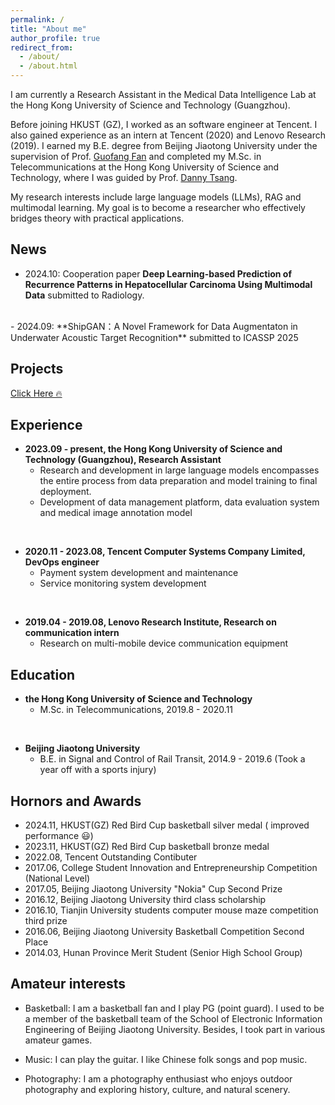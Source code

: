 ```yaml
---
permalink: /
title: "About me"
author_profile: true
redirect_from: 
  - /about/
  - /about.html
---
```


I am currently a Research Assistant in the Medical Data Intelligence Lab at the Hong Kong University of Science and Technology (Guangzhou). 

Before joining HKUST (GZ), I worked as an software engineer at Tencent. I also gained experience as an intern at Tencent (2020) and Lenovo Research (2019). I earned my B.E. degree from Beijing Jiaotong University under the supervision of Prof. [Guofang Fan](https://faculty.bjtu.edu.cn/eaie/9079.html) and completed my M.Sc. in Telecommunications at the Hong Kong University of Science and Technology, where I was guided by Prof. [Danny Tsang](https://eetsang.home.ece.ust.hk/).

My research interests include large language models (LLMs), RAG and multimodal learning. My goal is to become a researcher who effectively bridges theory with practical applications.


## News
- 2024.10: Cooperation paper **Deep Learning-based Prediction of Recurrence Patterns in Hepatocellular Carcinoma Using Multimodal Data** submitted to Radiology.
<br>
- 2024.09: **ShipGAN：A Novel Framework for Data Augmentaton in Underwater Acoustic Target Recognition** submitted to ICASSP 2025

## Projects

[Click Here 🔥](/projects/)

## Experience

- **2023.09 - present, the Hong Kong University of Science and Technology (Guangzhou), Research Assistant**
    - Research and development in large language models encompasses the entire process from data preparation and model training to final deployment.
    - Development of data management platform, data evaluation system and medical image annotation model
<br>

- **2020.11 - 2023.08, Tencent Computer Systems Company Limited, DevOps engineer**
    - Payment system development and maintenance
    - Service monitoring system development
<br>

- **2019.04 - 2019.08, Lenovo Research Institute, Research on communication intern** 
    - Research on multi-mobile device communication equipment

## Education

- **the Hong Kong University of Science and Technology**
    - M.Sc. in Telecommunications, 2019.8 - 2020.11
<br>

- **Beijing Jiaotong University**
    - B.E. in Signal and Control of Rail Transit, 2014.9 - 2019.6 (Took a year off with a sports injury)

## Hornors and Awards
- 2024.11, HKUST(GZ) Red Bird Cup basketball silver medal ( improved performance 😃)
- 2023.11, HKUST(GZ) Red Bird Cup basketball bronze medal
- 2022.08, Tencent Outstanding Contibuter
- 2017.06, College Student Innovation and Entrepreneurship Competition (National Level)
- 2017.05, Beijing Jiaotong University "Nokia" Cup Second Prize
- 2016.12, Beijing Jiaotong University third class scholarship
- 2016.10, Tianjin University students computer mouse maze competition third prize
- 2016.06, Beijing Jiaotong University Basketball Competition Second Place
- 2014.03, Hunan Province Merit Student (Senior High School Group)

## Amateur interests

- Basketball: I am a basketball fan and I play PG (point guard). I used to be a member of the basketball team of the School of Electronic Information Engineering of Beijing Jiaotong University. Besides, I took part in various amateur games.

- Music: I can play the guitar. I like Chinese folk songs and pop music.

- Photography: I am a photography enthusiast who enjoys outdoor photography and exploring history, culture, and natural scenery.
